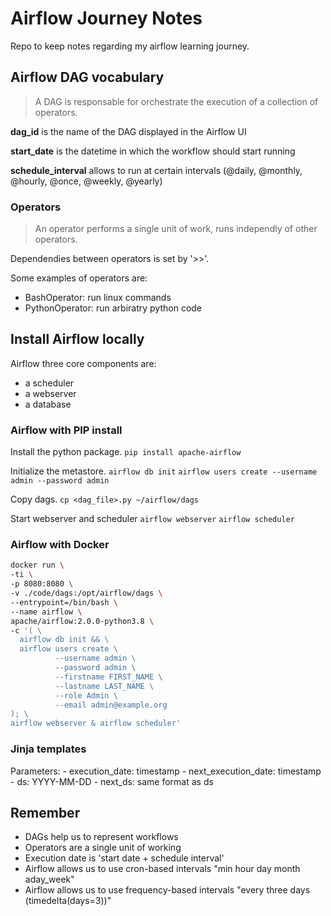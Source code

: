 # Airflow Journey Notes

Repo to keep notes regarding my airflow learning journey.

## Airflow DAG vocabulary
> A DAG is responsable for orchestrate the execution of a collection of operators.

**dag_id** is the name of the DAG displayed in the Airflow UI

**start_date** is the datetime in which the workflow should start running

**schedule_interval** allows to run at certain intervals (@daily, @monthly, @hourly, @once, @weekly, @yearly)

### Operators
> An operator performs a single unit of work, runs independly of other operators.

Dependendies between operators is set by '>>'. 

Some examples of operators are:
- BashOperator: run linux commands
- PythonOperator: run arbiratry python code


## Install Airflow locally
Airflow three core components are:
- a scheduler
- a webserver
- a database

### Airflow with PIP install 
Install the python package.
`pip install apache-airflow`

Initialize the metastore.
`airflow db init`
`airflow users create --username admin --password admin`

Copy dags.
`cp <dag_file>.py ~/airflow/dags`

Start webserver and scheduler
`airflow webserver`
`airflow scheduler`

### Airflow with Docker
```bash
docker run \
-ti \
-p 8080:8080 \
-v ./code/dags:/opt/airflow/dags \
--entrypoint=/bin/bash \
--name airflow \
apache/airflow:2.0.0-python3.8 \
-c '( \
  airflow db init && \
  airflow users create \
          --username admin \
          --password admin \
          --firstname FIRST_NAME \
          --lastname LAST_NAME \
          --role Admin \
          --email admin@example.org
); \
airflow webserver & airflow scheduler'

```

### Jinja templates
Parameters:
	- execution_date: timestamp
	- next_execution_date: timestamp
	- ds: YYYY-MM-DD 
	- next_ds: same format as ds



## Remember
- DAGs help us to represent workflows
- Operators are a single unit of working 
- Execution date is 'start date + schedule interval'
- Airflow allows us to use cron-based intervals "min hour day month aday_week"
- Airflow allows us to use frequency-based intervals "every three days (timedelta(days=3))"


